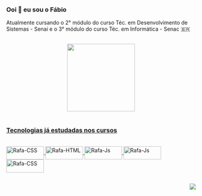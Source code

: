 ### Ooi 👋 eu sou o Fábio
Atualmente cursando o 2° módulo do curso Téc. em Desenvolvimento de Sistemas - Senai e o 3° módulo do curso Téc. em Informática - Senac 🇧🇷
##

<div align="center">
  <img height="180em" src="https://github-readme-stats.vercel.app/api/top-langs/?username=fabiovitorio&layout=compact&langs_count=7&theme=dracula"/>
  <a href="https://github.com/fabioVitorio">
 
</div>

<br>


### Tecnologias já estudadas nos cursos

<div style="display: inline_block"><br>
   <img align="center" alt="Rafa-CSS" height="35" width="100" src="https://img.shields.io/badge/Java-ED8B00?style=for-the-badge&logo=java&logoColor=white">
  <img align="center" alt="Rafa-HTML" height="35" width="100" src="https://img.shields.io/badge/C%2B%2B-00599C?style=for-the-badge&logo=c%2B%2B&logoColor=white">
  <img align="center" alt="Rafa-Js" height="35" width="100" src="https://img.shields.io/badge/HTML5-E34F26?style=for-the-badge&logo=html5&logoColor=white">
  <img align="center" alt="Rafa-Js" height="35" width="100" src="https://img.shields.io/badge/CSS3-1572B6?style=for-the-badge&logo=css3&logoColor=white">
  <img align="center" alt="Rafa-CSS" height="35" width="100" src="https://img.shields.io/badge/MySQL-005C84?style=for-the-badge&logo=mysql&logoColor=white">
</div>

##

<div align="right">
  <a href="https://www.linkedin.com/in/f%C3%A1bio-vitorio-85a401238/" target="_blank"><img src="https://img.shields.io/badge/-LinkedIn-%230077B5?style=for-the-badge&logo=linkedin&logoColor=white" target="_blank"></a> 
  </div>
